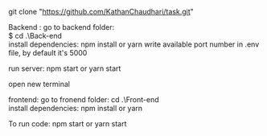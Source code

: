 
git clone "https://github.com/KathanChaudhari/task.git"


Backend :
go to backend folder:  
$ cd .\Back-end\
install dependencies: npm install or yarn
write available port number in .env file, by default it's 5000

run server:  npm start or yarn start

open new terminal

frontend:
go to fronend folder: cd .\Front-end\
install dependencies: npm install or yarn

To run code: npm start or yarn start
